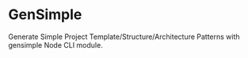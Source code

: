 # GenSimple
Generate Simple Project Template/Structure/Architecture Patterns with gensimple Node CLI module.
